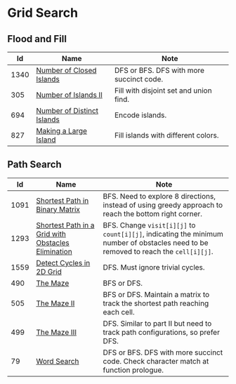 # Grid Search

## Flood and Fill
| Id      | Name                                        | Note               |
|---------|---------------------------------------------|--------------------|
| 1340     |  <a href="https://github.com/ZSShen/Hacking-Tech-Interview/blob/main/AlgorithmDesign/src/1254_Number_of_Closed_Islands.cpp" target="_blank">Number of Closed Islands</a>| DFS or BFS. DFS with more succinct code. |
| 305     |  <a href="https://github.com/ZSShen/Hacking-Tech-Interview/blob/main/AlgorithmDesign/src/305_Number_of_Islands_II.cpp" target="_blank">Number of Islands II</a>| Fill with disjoint set and union find. |
| 694     |  <a href="https://github.com/ZSShen/Hacking-Tech-Interview/blob/main/AlgorithmDesign/src/694_Number_of_Distinct_Islands.cpp" target="_blank">Number of Distinct Islands</a>| Encode islands. |
| 827     |  <a href="https://github.com/ZSShen/Hacking-Tech-Interview/blob/main/AlgorithmDesign/src/827_Making_A_Large_Island.cpp" target="_blank">Making a Large Island</a>| Fill islands with different colors. |


## Path Search
| Id      | Name                                        | Note               |
|---------|---------------------------------------------|--------------------|
| 1091     |  <a href="https://github.com/ZSShen/Hacking-Tech-Interview/blob/main/AlgorithmDesign/src/1091_Shortest_Path_in_Binary_Matrix.cpp" target="_blank">Shortest Path in Binary Matrix</a>| BFS. Need to explore 8 directions, instead of using greedy approach to reach the bottom right corner. |
| 1293     |  <a href="https://github.com/ZSShen/Hacking-Tech-Interview/blob/main/AlgorithmDesign/src/1293_Shortest_Path_in_a_Grid_with_Obstacles_Elimination.cpp" target="_blank">Shortest Path in a Grid with Obstacles Elimination</a>| BFS. Change `visit[i][j]` to `count[i][j]`, indicating the minimum number of obstacles need to be removed to reach the `cell[i][j]`. |
| 1559     |  <a href="https://github.com/ZSShen/Hacking-Tech-Interview/blob/main/AlgorithmDesign/src/1559_Detect_Cycles_in_2D_Grid.cpp" target="_blank">Detect Cycles in 2D Grid</a>| DFS. Must ignore trivial cycles. |
| 490     |  <a href="https://github.com/ZSShen/Hacking-Tech-Interview/blob/main/AlgorithmDesign/src/490_The_Maze.cpp" target="_blank">The Maze</a>| BFS or DFS. |
| 505     |  <a href="https://github.com/ZSShen/Hacking-Tech-Interview/blob/main/AlgorithmDesign/src/505_The_Maze_II.cpp" target="_blank">The Maze II</a>| BFS or DFS. Maintain a matrix to track the shortest path reaching each cell.|
| 499   |  <a href="https://github.com/ZSShen/Hacking-Tech-Interview/blob/main/AlgorithmDesign/src/499_The_Maze_III.cpp" target="_blank">The Maze III</a>| DFS. Similar to part II but need to track path configurations, so prefer DFS. |
| 79   |  <a href="https://github.com/ZSShen/Hacking-Tech-Interview/blob/main/AlgorithmDesign/src/79_Word_Search.cpp" target="_blank">Word Search</a>| DFS or BFS. DFS with more succinct code. Check character match at function prologue. |
